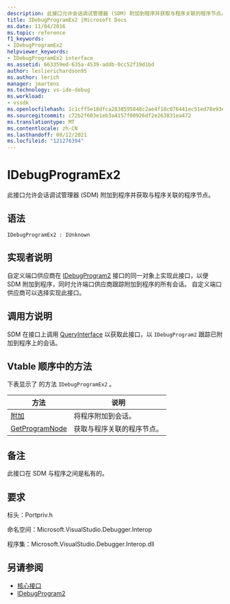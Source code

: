 ```yaml
---
description: 此接口允许会话调试管理器 (SDM) 附加到程序并获取与程序关联的程序节点。
title: IDebugProgramEx2 |Microsoft Docs
ms.date: 11/04/2016
ms.topic: reference
f1_keywords:
- IDebugProgramEx2
helpviewer_keywords:
- IDebugProgramEx2 interface
ms.assetid: 663359ed-635a-4539-addb-0cc52f19d1bd
author: leslierichardson95
ms.author: lerich
manager: jmartens
ms.technology: vs-ide-debug
ms.workload:
- vssdk
ms.openlocfilehash: 1c1cff5e18dfca2838595848c2ae4f18c076441ec51ed78e93e467bdbbca9f8b
ms.sourcegitcommit: c72b2f603e1eb3a4157f00926df2e263831ea472
ms.translationtype: MT
ms.contentlocale: zh-CN
ms.lasthandoff: 08/12/2021
ms.locfileid: "121276394"
---
```

# <a name="idebugprogramex2"></a>IDebugProgramEx2
此接口允许会话调试管理器 (SDM) 附加到程序并获取与程序关联的程序节点。

## <a name="syntax"></a>语法

```
IDebugProgramEx2 : IUnknown
```

## <a name="notes-for-implementers"></a>实现者说明
 自定义端口供应商在 [IDebugProgram2](../../../extensibility/debugger/reference/idebugprogram2.md) 接口的同一对象上实现此接口，以便 SDM 附加到程序，同时允许端口供应商跟踪附加到程序的所有会话。 自定义端口供应商可以选择实现此接口。

## <a name="notes-for-callers"></a>调用方说明
 SDM 在接口上调用 [QueryInterface](/cpp/atl/queryinterface) 以获取此接口，以 `IDebugProgram2` 跟踪已附加到程序上的会话。

## <a name="methods-in-vtable-order"></a>Vtable 顺序中的方法
 下表显示了 的方法 `IDebugProgramEx2` 。

|方法|说明|
|------------|-----------------|
|[附加](../../../extensibility/debugger/reference/idebugprogramex2-attach.md)|将程序附加到会话。|
|[GetProgramNode](../../../extensibility/debugger/reference/idebugprogramex2-getprogramnode.md)|获取与程序关联的程序节点。|

## <a name="remarks"></a>备注
 此接口在 SDM 与程序之间是私有的。

## <a name="requirements"></a>要求
 标头：Portpriv.h

 命名空间：Microsoft.VisualStudio.Debugger.Interop

 程序集：Microsoft.VisualStudio.Debugger.Interop.dll

## <a name="see-also"></a>另请参阅
- [核心接口](../../../extensibility/debugger/reference/core-interfaces.md)
- [IDebugProgram2](../../../extensibility/debugger/reference/idebugprogram2.md)
